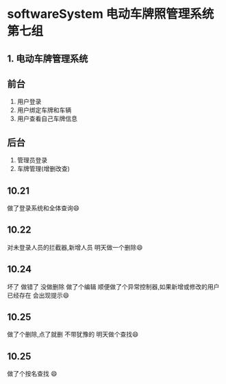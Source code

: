 # softwareSystem 电动车牌照管理系统第七组
 
## 1. 电动车牌管理系统

## 前台

1. 用户登录
2. 用户绑定车牌和车辆
3. 用户查看自己车牌信息

## 后台

1. 管理员登录
2. 车牌管理(增删改查)





## 10.21 

做了登录系统和全体查询:smile:

## 10.22 

对未登录人员的拦截器,新增人员 明天做一个删除:smile:

## 10.24

坏了 做错了 没做删除 做了个编辑 顺便做了个异常控制器,如果新增或修改的用户已经存在 会出现提示:smile:

## 10.25

做了个删除,点了就删 不带犹豫的 明天做个查找:smile:

## 10.25

做了个按名查找 :smile:
